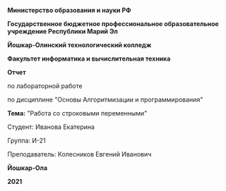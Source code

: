 **Министерство образования и науки РФ**


**Государственное бюджетное профессиональное образовательное учреждение Республики Марий Эл**


**Йошкар-Олинский технологический колледж**


**Факультет информатика и вычислительная техника**





**Отчет**


по лабораторной работе


по дисциплине "Основы Алгоритмизации и программирования"




**Тема:**  "Работа со строковыми переменными"






Студент: Иванова Екатерина


Группа: И-21


Преподаватель: Колесников Евгений Иванович



**Йошкар-Ола**


**2021**



